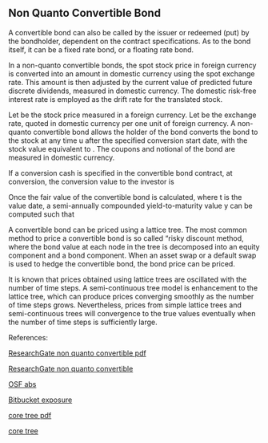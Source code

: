 ## Non Quanto Convertible Bond
   
A convertible bond can also be called by the issuer or redeemed (put) by the bondholder, dependent on the contract specifications.  As to the bond itself, it can be a fixed rate bond, or a floating rate bond.

In a non-quanto convertible bonds, the spot stock price in foreign currency is converted into an amount in domestic currency using the spot exchange rate.  This amount is then adjusted by the current value of predicted future discrete dividends, measured in domestic currency.  The domestic risk-free interest rate is employed as the drift rate for the translated stock.

Let   be the stock price measured in a foreign currency.  Let   be the exchange rate, quoted in domestic currency per one unit of foreign currency.  A non-quanto convertible bond allows the holder of the bond converts the bond to the stock at any time u after the specified conversion start date, with the stock value equivalent to  .  The coupons and notional of the bond are measured in domestic currency. 

If a conversion cash is specified in the convertible bond contract, at conversion, the conversion value to the investor is

Once the fair value of the convertible bond   is calculated, where t is the value date, a semi-annually compounded yield-to-maturity value y can be computed such that

A convertible bond can be priced using a lattice tree.  The most common method to price a convertible bond is so called “risky discount method, where the bond value at each node in the tree is decomposed into an equity component and a bond component.  When an asset swap or a default swap is used to hedge the convertible bond, the bond price can be priced.

It is known that prices obtained using lattice trees are oscillated with the number of time steps.  A semi-continuous tree model is enhancement to the lattice tree, which can produce prices converging smoothly as the number of time steps grows.  Nevertheless, prices from simple lattice trees and semi-continuous trees will convergence to the true values eventually when the number of time steps is sufficiently large.


References:

   
[ResearchGate non quanto convertible pdf](https://www.researchgate.net/profile/Tim-Xiao/publication/369881088_Non_Quanto_Convertible_Bond_Model/links/64306953ad9b6d17dc413c94/Non-Quanto-Convertible-Bond-Model.pdf)
   
[ResearchGate non quanto convertible](https://www.researchgate.net/publication/369881088_Non_Quanto_Convertible_Bond_Modell)

[OSF abs](https://osf.io/eg6mv/download)

[Bitbucket exposure](https://bitbucket.org/timxiao1203/dividendexposure/downloads/DividendExposure.pdf)

[core tree pdf](https://core.ac.uk/download/534871195.pdf)

[core tree](https://core.ac.uk/works/127933162)
   